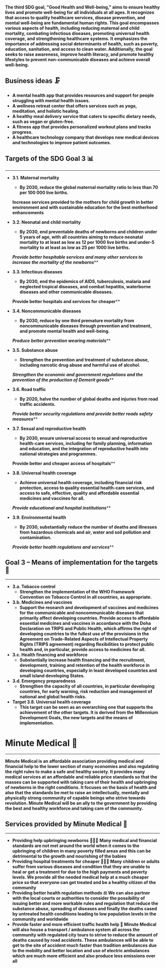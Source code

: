 **The third SDG goal, "Good Health and Well-being," aims to ensure healthy lives and promote well-being for all individuals at all ages. It recognizes that access to quality healthcare services, disease prevention, and mental well-being are fundamental human rights. This goal encompasses various aspects of health, including reducing maternal and child mortality, combating infectious diseases, promoting universal health coverage, and strengthening healthcare systems. It emphasizes the importance of addressing social determinants of health, such as poverty, education, sanitation, and access to clean water. Additionally, the goal seeks to raise awareness, improve health literacy, and promote healthy lifestyles to prevent non-communicable diseases and achieve overall well-being.**

## Business ideas 🗜

- **A mental health app that provides resources and support for people struggling with mental health issues.**
- **A wellness retreat center that offers services such as yoga, meditation, and holistic healing.**
- **A healthy meal delivery service that caters to specific dietary needs, such as vegan or gluten-free.**
- **A fitness app that provides personalized workout plans and tracks progress.**
- **A healthcare technology company that develops new medical devices and technologies to improve patient outcomes.**

## Targets of the SDG Goal 3 📊

---

- **3.1. Maternal mortality**
    - **By 2030, reduce the global maternal mortality ratio to less than 70 per 100 000 live births.**
    
    **Increase services provided to the mothers for child growth in better environment and with sustainable education for the best motherhood enhancements**
- **3.2. Neonatal and child mortality**
    - **By 2030, end preventable deaths of newborns and children under 5 years of age, with all countries aiming to reduce neonatal mortality to at least as low as 12 per 1000 live births and under-5 mortality to at least as low as 25 per 1000 live births.**
    
    *******************************Provide better hospitable services and many other services to increase the mortality of the newborns*********************************
- **3.3. Infectious diseases**
    - **By 2030, end the epidemics of AIDS, tuberculosis, malaria and neglected tropical diseases, and combat hepatitis, waterborne diseases and other communicable diseases.**
    
    **********************************************Provide better hospitals and services for cheaper************************************************
- **3.4. Noncommunicable diseases**
    - **By 2030, reduce by one third premature mortality from noncommunicable diseases through prevention and treatment, and promote mental health and well-being.**
    
    *******************************************Produce better prevention wearing materials*********************************************
- **3.5. Substance abuse**
    - **Strengthen the prevention and treatment of substance abuse, including narcotic drug abuse and harmful use of alcohol.**
    
    ***************************Strengthen the economic and government regulations and the prevention of the production of Demerit goods*****************************
- **3.6. Road traffic**
    - **By 2020, halve the number of global deaths and injuries from road traffic accidents.**
    
    ***********************Provide better security regulations and provide better roads safety measures*************************
- **3.7. Sexual and reproductive health**
    - **By 2030, ensure universal access to sexual and reproductive health-care services, including for family planning, information and education, and the integration of reproductive health into national strategies and programmes.**
    
    **********Provide better and cheaper access of hospitals************
- **3.8. Universal health coverage**
    - **Achieve universal health coverage, including financial risk protection, access to quality essential health-care services, and access to safe, effective, quality and affordable essential medicines and vaccines for all.**
    
    ***Provide educational and hospital institutions*****
- **3.9. Environmental health**
    - **By 2030, substantially reduce the number of deaths and illnesses from hazardous chemicals and air, water and soil pollution and contamination.**
    
    ***************Provide better health regulations and services*****************

## **Goal 3 – Means of implementation for the targets 📜**

---

- **3.a. Tobacco control**
    - **Strengthen the implementation of the WHO Framework Convention on Tobacco Control in all countries, as appropriate.**
- **3.b. Medicines and vaccines**
    - **Support the research and development of vaccines and medicines for the communicable and noncommunicable diseases that primarily affect developing countries. Provide access to affordable essential medicines and vaccines in accordance with the Doha Declaration on TRIPS and Public Health, which affirms the right of developing countries to the fullest use of the provisions in the Agreement on Trade-Related Aspects of Intellectual Property Rights (TRIPS agreement) regarding flexibilities to protect public health and, in particular, provide access to medicines for all.**
- **3.c. Health financing and workforce**
    - **Substantially increase health financing and the recruitment, development, training and retention of the health workforce in developing countries, especially in least developed countries and small island developing States.**
- **3.d. Emergency preparedness**
    - **Strengthen the capacity of all countries, in particular developing countries, for early warning, risk reduction and management of national and global health risks.**
- **Target 3.8. Universal health coverage**
    - **This target can be seen as an overarching one that supports the achievement of the other targets. It is derived from the Millennium Development Goals, the new targets and the means of implementation.**

# Minute Medical 🏥

---

**Minute Medical is an affordable association providing medical and financial help to the lower section of many economies and also regulating the right rules to make a safe and healthy society. It provides many medical services at an affordable and reliable price standards so that the masses can be supported with taking care of their health and upbringing of newborns in the right conditions. It focuses on the basis of health and also that the standards be met to raise an intellectually, mentally and physically strong community of capable beings who strive towards revolution. Minute Medical will be an ally to the government by providing the best and healthy workforce and taking care of the community.**

## Services provided by Minute Medical 💉

---

- ************************************Providing help upbringing newborns************************************ 👨🏼‍🍼 ************************************************************************************************************************************************************************************Many medical and financial standards are not met around the world when it comes to the upbringing of children in many poverty filled areas and this can be detrimental to the growth and nourishing of the babies************************************************************************************************************************************************************************************
- ******************************************************************Providing hospital treatments for cheaper 👨🏻‍⚕️ Many children or adults suffer from various diseases and condition that they are unable to heal or get a treatment for due to the high payments and poverty levels. We provide all the needed medical help at a much cheaper price so that everyone can get treated and be a healthy citizen of the community******************************************************************
- ********************************************************************************************************************************************************Providing better health regulation methods ⚖ We can also partner with the local courts or authorities to consider the possibility of issuing better and more workable rules and regulation that reduce the substance abuse, spreading of diseases and finally the deaths cased by untreated health conditions leading to low population levels in the community and worldwide********************************************************************************************************************************************************
- ********************************************************************************************************************************************************Provide faster and more efficient traffic health help 🤕 Minute Medical will also house a transport / ambulance system all across the community with regulated city tours to strive to reduce the amount of deaths caused by road accidents. These ambulances will be able to get to the site of accident much faster than tradition ambulances due to the mobility and better location and use of electric ambulances which are much more efficient and also produce less emissions over all********************************************************************************************************************************************************